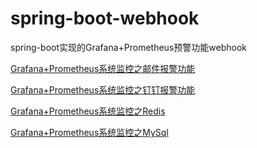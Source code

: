 # spring-boot-webhook

spring-boot实现的Grafana+Prometheus预警功能webhook

[Grafana+Prometheus系统监控之邮件报警功能](https://blog.52itstyle.com/archives/2014/ "Grafana+Prometheus系统监控之邮件报警功能")

[Grafana+Prometheus系统监控之钉钉报警功能](https://blog.52itstyle.com/archives/2029/ "Grafana+Prometheus系统监控之钉钉报警功能")

[Grafana+Prometheus系统监控之Redis](https://blog.52itstyle.com/archives/2049/ "Grafana+Prometheus系统监控之Redis")

[Grafana+Prometheus系统监控之MySql](https://blog.52itstyle.com/archives/2059/ "Grafana+Prometheus系统监控之MySql")
